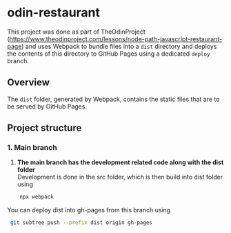 # odin-restaurant

This project was done as part of TheOdinProject (https://www.theodinproject.com/lessons/node-path-javascript-restaurant-page) and  uses Webpack to bundle files into a `dist` directory and deploys the contents of this directory to GitHub Pages using a dedicated `deploy` branch.

## Overview

The `dist` folder, generated by Webpack, contains the static files that are to be served by GitHub Pages.

## Project structure

### 1. Main branch

1. **The main branch has the development related code along with the dist folder**  
    Development is done in the src folder, which is then build into dist folder using
```bash
    npx webpack
```
You can deploy dist into gh-pages from this branch using 
   ```bash
    git subtree push --prefix dist origin gh-pages
